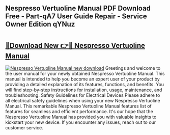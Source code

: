 ## Nespresso Vertuoline Manual PDF Download Free - Part-qA7 User Guide Repair - Service Owner Edition qYNuz

# <h2><a href="http://cf25406.oget.top/?id=Nespresso+Vertuoline+Manual">🔗Download New 👉🔴 Nespresso Vertuoline Manual</a></h2>

[![Nespresso Vertuoline Manual new download](https://i.imgur.com/5g1atiW.png)](http://cf25406.oget.top/?id=Nespresso+Vertuoline+Manual)
Greetings and welcome to the user manual for your newly obtained Nespresso Vertuoline Manual. This manual is intended to help you become an expert user of your product by providing a detailed explanation of its features, functions, and benefits. You will find step-by-step instructions for installation, usage, maintenance, and troubleshooting. Safety Guidelines for Electrical Devices Please adhere to all electrical safety guidelines when using your new Nespresso Vertuoline Manual. This remarkable Nespresso Vertuoline Manual features list of features for seamless and efficient performance. It's our hope that the Nespresso Vertuoline Manual has provided you with valuable insights to kickstart your new device. If you encounter any issues, reach out to our customer service.
